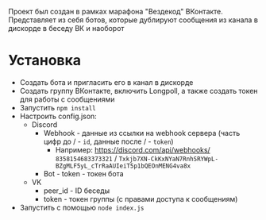 Проект был создан в рамках марафона "Вездекод" ВКонтакте. Представляет из себя ботов, которые дублируют сообщения из канала в дискорде в беседу ВК и наоборот

# Установка
- Создать бота и пригласить его в канал в дискорде
- Создать группу ВКонтакте, включить Longpoll, а также создать токен для работы с сообщениями
- Запустить `npm install`
- Настроить config.json:
    - Discord 
        - Webhook - данные из ссылки на webhook сервера (часть цифр до / - `id`, данные после / - `token`)
            - Например: https://discord.com/api/webhooks/ `8358154683373321` / `Txkjb7XN-CkKxNYaN7RnhSRYWpL-BZgMLF5yL_cTrRaAUIeiT5p1bQEOnMENG4va8x`
        - Bot - token - токен бота
    - VK
        - peer_id - ID беседы
        - token - токен группы (с правами доступа к сообщениям)
- Запустить с помощью `node index.js`
